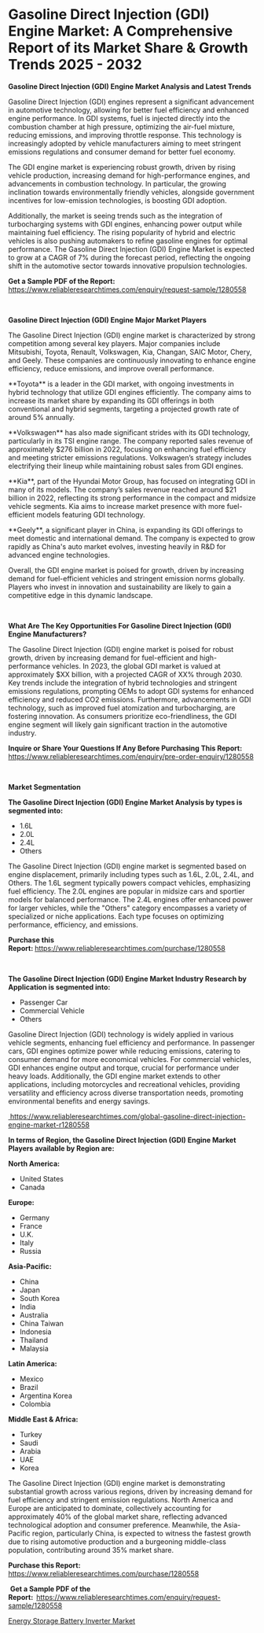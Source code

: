<p><h1>Gasoline Direct Injection (GDI) Engine Market: A Comprehensive Report of its Market Share & Growth Trends 2025 - 2032</h1></p><p><strong>Gasoline Direct Injection (GDI) Engine Market Analysis and Latest Trends</strong></p>
<p><p>Gasoline Direct Injection (GDI) engines represent a significant advancement in automotive technology, allowing for better fuel efficiency and enhanced engine performance. In GDI systems, fuel is injected directly into the combustion chamber at high pressure, optimizing the air-fuel mixture, reducing emissions, and improving throttle response. This technology is increasingly adopted by vehicle manufacturers aiming to meet stringent emissions regulations and consumer demand for better fuel economy.</p><p>The GDI engine market is experiencing robust growth, driven by rising vehicle production, increasing demand for high-performance engines, and advancements in combustion technology. In particular, the growing inclination towards environmentally friendly vehicles, alongside government incentives for low-emission technologies, is boosting GDI adoption. </p><p>Additionally, the market is seeing trends such as the integration of turbocharging systems with GDI engines, enhancing power output while maintaining fuel efficiency. The rising popularity of hybrid and electric vehicles is also pushing automakers to refine gasoline engines for optimal performance. The Gasoline Direct Injection (GDI) Engine Market is expected to grow at a CAGR of 7% during the forecast period, reflecting the ongoing shift in the automotive sector towards innovative propulsion technologies.</p></p>
<p><strong>Get a Sample PDF of the Report:&nbsp;</strong> <a href="https://www.reliableresearchtimes.com/enquiry/request-sample/1280558?utm_campaign=2642&utm_medium=2&utm_source=Github&utm_content=ia&utm_term=24032025&utm_id=gasoline-direct-injection-gdi-engine">https://www.reliableresearchtimes.com/enquiry/request-sample/1280558</a></p>
<p>&nbsp;</p>
<p><strong>Gasoline Direct Injection (GDI) Engine Major Market Players</strong></p>
<p><p>The Gasoline Direct Injection (GDI) engine market is characterized by strong competition among several key players. Major companies include Mitsubishi, Toyota, Renault, Volkswagen, Kia, Changan, SAIC Motor, Chery, and Geely. These companies are continuously innovating to enhance engine efficiency, reduce emissions, and improve overall performance.</p><p>**Toyota** is a leader in the GDI market, with ongoing investments in hybrid technology that utilize GDI engines efficiently. The company aims to increase its market share by expanding its GDI offerings in both conventional and hybrid segments, targeting a projected growth rate of around 5% annually. </p><p>**Volkswagen** has also made significant strides with its GDI technology, particularly in its TSI engine range. The company reported sales revenue of approximately $276 billion in 2022, focusing on enhancing fuel efficiency and meeting stricter emissions regulations. Volkswagen’s strategy includes electrifying their lineup while maintaining robust sales from GDI engines.</p><p>**Kia**, part of the Hyundai Motor Group, has focused on integrating GDI in many of its models. The company’s sales revenue reached around $21 billion in 2022, reflecting its strong performance in the compact and midsize vehicle segments. Kia aims to increase market presence with more fuel-efficient models featuring GDI technology.</p><p>**Geely**, a significant player in China, is expanding its GDI offerings to meet domestic and international demand. The company is expected to grow rapidly as China's auto market evolves, investing heavily in R&D for advanced engine technologies.</p><p>Overall, the GDI engine market is poised for growth, driven by increasing demand for fuel-efficient vehicles and stringent emission norms globally. Players who invest in innovation and sustainability are likely to gain a competitive edge in this dynamic landscape.</p></p>
<p>&nbsp;</p>
<p><strong>What Are The Key Opportunities For Gasoline Direct Injection (GDI) Engine Manufacturers?</strong></p>
<p><p>The Gasoline Direct Injection (GDI) engine market is poised for robust growth, driven by increasing demand for fuel-efficient and high-performance vehicles. In 2023, the global GDI market is valued at approximately $XX billion, with a projected CAGR of XX% through 2030. Key trends include the integration of hybrid technologies and stringent emissions regulations, prompting OEMs to adopt GDI systems for enhanced efficiency and reduced CO2 emissions. Furthermore, advancements in GDI technology, such as improved fuel atomization and turbocharging, are fostering innovation. As consumers prioritize eco-friendliness, the GDI engine segment will likely gain significant traction in the automotive industry.</p></p>
<p><strong>Inquire or Share Your Questions If Any Before Purchasing This Report:</strong> <a href="https://www.reliableresearchtimes.com/enquiry/pre-order-enquiry/1280558?utm_campaign=2642&utm_medium=2&utm_source=Github&utm_content=ia&utm_term=24032025&utm_id=gasoline-direct-injection-gdi-engine">https://www.reliableresearchtimes.com/enquiry/pre-order-enquiry/1280558</a></p>
<p>&nbsp;</p>
<p><strong>Market Segmentation</strong></p>
<p><strong>The Gasoline Direct Injection (GDI) Engine Market Analysis by types is segmented into:</strong></p>
<p><ul><li>1.6L</li><li>2.0L</li><li>2.4L</li><li>Others</li></ul></p>
<p><p>The Gasoline Direct Injection (GDI) engine market is segmented based on engine displacement, primarily including types such as 1.6L, 2.0L, 2.4L, and Others. The 1.6L segment typically powers compact vehicles, emphasizing fuel efficiency. The 2.0L engines are popular in midsize cars and sportier models for balanced performance. The 2.4L engines offer enhanced power for larger vehicles, while the "Others" category encompasses a variety of specialized or niche applications. Each type focuses on optimizing performance, efficiency, and emissions.</p></p>
<p><strong>Purchase this Report:&nbsp;</strong><a href="https://www.reliableresearchtimes.com/purchase/1280558?utm_campaign=2642&utm_medium=2&utm_source=Github&utm_content=ia&utm_term=24032025&utm_id=gasoline-direct-injection-gdi-engine">https://www.reliableresearchtimes.com/purchase/1280558</a></p>
<p>&nbsp;</p>
<p><strong>The Gasoline Direct Injection (GDI) Engine Market Industry Research by Application is segmented into:</strong></p>
<p><ul><li>Passenger Car</li><li>Commercial Vehicle</li><li>Others</li></ul></p>
<p><p>Gasoline Direct Injection (GDI) technology is widely applied in various vehicle segments, enhancing fuel efficiency and performance. In passenger cars, GDI engines optimize power while reducing emissions, catering to consumer demand for more economical vehicles. For commercial vehicles, GDI enhances engine output and torque, crucial for performance under heavy loads. Additionally, the GDI engine market extends to other applications, including motorcycles and recreational vehicles, providing versatility and efficiency across diverse transportation needs, promoting environmental benefits and energy savings.</p></p>
<p><a href="https://www.reliableresearchtimes.com/global-gasoline-direct-injection-engine-market-r1280558?utm_campaign=2642&utm_medium=2&utm_source=Github&utm_content=ia&utm_term=24032025&utm_id=gasoline-direct-injection-gdi-engine">&nbsp;https://www.reliableresearchtimes.com/global-gasoline-direct-injection-engine-market-r1280558</a></p>
<p><strong>In terms of Region, the Gasoline Direct Injection (GDI) Engine Market Players available by Region are:</strong></p>
<p>
    <p> <strong> North America: </strong>
        <ul>
            <li>United States</li>
            <li>Canada</li>
        </ul>
        </p> 
    <p> <strong> Europe: </strong>
        <ul>
            <li>Germany</li>
            <li>France</li>
            <li>U.K.</li>
            <li>Italy</li>
            <li>Russia</li>
        </ul>
        </p> 
    <p> <strong> Asia-Pacific: </strong>
        <ul>
            <li>China</li>
            <li>Japan</li>
            <li>South Korea</li>
            <li>India</li>
            <li>Australia</li>
            <li>China Taiwan</li>
            <li>Indonesia</li>
            <li>Thailand</li>
            <li>Malaysia</li>
        </ul>
        </p> 
    <p> <strong> Latin America: </strong>
        <ul>
            <li>Mexico</li>
            <li>Brazil</li>
            <li>Argentina Korea</li>
            <li>Colombia</li>
        </ul>
        </p> 
    <p> <strong> Middle East & Africa: </strong>
        <ul>
            <li>Turkey</li>
            <li>Saudi</li>
            <li>Arabia</li>
            <li>UAE</li>
            <li>Korea</li>
        </ul>
    </p>
    </p>
<p><p>The Gasoline Direct Injection (GDI) engine market is demonstrating substantial growth across various regions, driven by increasing demand for fuel efficiency and stringent emission regulations. North America and Europe are anticipated to dominate, collectively accounting for approximately 40% of the global market share, reflecting advanced technological adoption and consumer preference. Meanwhile, the Asia-Pacific region, particularly China, is expected to witness the fastest growth due to rising automotive production and a burgeoning middle-class population, contributing around 35% market share.</p></p>
<p><strong>Purchase this Report: </strong><a href="https://www.reliableresearchtimes.com/purchase/1280558?utm_campaign=2642&utm_medium=2&utm_source=Github&utm_content=ia&utm_term=24032025&utm_id=gasoline-direct-injection-gdi-engine">https://www.reliableresearchtimes.com/purchase/1280558</a></p>
<p>&nbsp;<strong>Get a Sample PDF of the Report:&nbsp;&nbsp;</strong><a href="https://www.reliableresearchtimes.com/enquiry/request-sample/1280558?utm_campaign=2642&utm_medium=2&utm_source=Github&utm_content=ia&utm_term=24032025&utm_id=gasoline-direct-injection-gdi-engine">https://www.reliableresearchtimes.com/enquiry/request-sample/1280558</a></p>
<p><strong></strong></p>
<p><p><a href="https://github.com/ParvinKhatun77/Market-Research-Report-List-2/blob/main/energy-storage-battery-inverter-market.md?utm_campaign=2642&utm_medium=2&utm_source=Github&utm_content=ia&utm_term=24032025&utm_id=gasoline-direct-injection-gdi-engine">Energy Storage Battery Inverter Market</a></p></p>